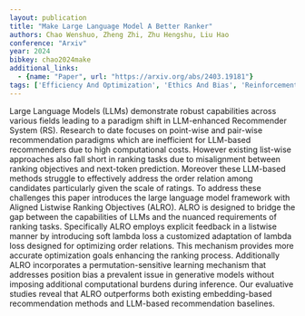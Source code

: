 ```yaml
---
layout: publication
title: "Make Large Language Model A Better Ranker"
authors: Chao Wenshuo, Zheng Zhi, Zhu Hengshu, Liu Hao
conference: "Arxiv"
year: 2024
bibkey: chao2024make
additional_links:
  - {name: "Paper", url: "https://arxiv.org/abs/2403.19181"}
tags: ['Efficiency And Optimization', 'Ethics And Bias', 'Reinforcement Learning', 'Tools']
---
```

Large Language Models (LLMs) demonstrate robust capabilities across various fields leading to a paradigm shift in LLM-enhanced Recommender System (RS). Research to date focuses on point-wise and pair-wise recommendation paradigms which are inefficient for LLM-based recommenders due to high computational costs. However existing list-wise approaches also fall short in ranking tasks due to misalignment between ranking objectives and next-token prediction. Moreover these LLM-based methods struggle to effectively address the order relation among candidates particularly given the scale of ratings. To address these challenges this paper introduces the large language model framework with Aligned Listwise Ranking Objectives (ALRO). ALRO is designed to bridge the gap between the capabilities of LLMs and the nuanced requirements of ranking tasks. Specifically ALRO employs explicit feedback in a listwise manner by introducing soft lambda loss a customized adaptation of lambda loss designed for optimizing order relations. This mechanism provides more accurate optimization goals enhancing the ranking process. Additionally ALRO incorporates a permutation-sensitive learning mechanism that addresses position bias a prevalent issue in generative models without imposing additional computational burdens during inference. Our evaluative studies reveal that ALRO outperforms both existing embedding-based recommendation methods and LLM-based recommendation baselines.
